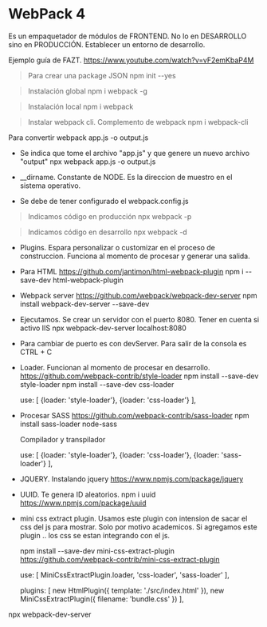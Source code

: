 # WebPack 4
Es un empaquetador de módulos de FRONTEND. No lo en DESARROLLO sino en PRODUCCIÓN.
Establecer un entorno de desarrollo.

Ejemplo guía de FAZT.
https://www.youtube.com/watch?v=vF2emKbaP4M

> Para crear una package JSON
    npm init --yes

> Instalación global
    npm i webpack -g

> Instalación local
    npm i webpack

> Instalar webpack cli. Complemento de webpack
    npm i webpack-cli

Para convertir
webpack app.js -o output.js

- Se indica que tome el archivo "app.js" y que genere un nuevo archivo "output"
npx webpack app.js -o output.js

- __dirname. Constante de NODE. Es la direccion de muestro en el sistema operativo.

- Se debe de tener configurado el webpack.config.js

> Indicamos código en producción
    npx webpack -p

> Indicamos código en desarrollo
    npx webpack -d

- Plugins. Espara personalizar o customizar en el proceso de construccion. Funciona al momento de procesar y generar una salida.

- Para HTML
    https://github.com/jantimon/html-webpack-plugin
    npm i --save-dev html-webpack-plugin

- Webpack server
    https://github.com/webpack/webpack-dev-server
    npm install webpack-dev-server --save-dev

- Ejecutamos. Se crear un servidor con el puerto 8080. Tener en cuenta si activo IIS
    npx webpack-dev-server
    localhost:8080

- Para cambiar de puerto es con devServer. Para salir de la consola es CTRL + C

- Loader. Funcionan al momento de procesar en desarrollo.
    https://github.com/webpack-contrib/style-loader
    npm install --save-dev style-loader
    npm install --save-dev css-loader

    use: [
        {loader: 'style-loader'},
        {loader: 'css-loader'}
    ],

- Procesar SASS
    https://github.com/webpack-contrib/sass-loader
    npm install sass-loader node-sass

    Compilador y transpilador

    use: [
        {loader: 'style-loader'},
        {loader: 'css-loader'},
        {loader: 'sass-loader'}
    ],

- JQUERY. Instalando jquery
    https://www.npmjs.com/package/jquery

- UUID. Te genera ID aleatorios.
    npm i uuid
    https://www.npmjs.com/package/uuid

- mini css extract plugin. Usamos este plugin con intension
    de sacar el css del js para mostrar. Solo por motivo
    academicos. Si agregamos este plugin .. los css se estan integrando con el js.

    npm install --save-dev mini-css-extract-plugin
    https://github.com/webpack-contrib/mini-css-extract-plugin

    use: [
        MiniCssExtractPlugin.loader,
        'css-loader',
        'sass-loader'
    ],

    plugins: [
        new HtmlPlugin({
            template: './src/index.html'
        }),
        new MiniCssExtractPlugin({
            filename: 'bundle.css'
        })
    ],

npx webpack-dev-server